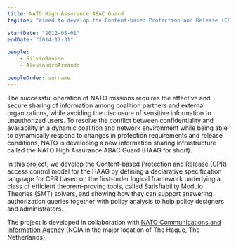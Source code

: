 ```yaml
---
title: NATO High Assurance ABAC Guard
tagline: "aimed to develop the Content-based Protection and Release (CPR) access control model for the HAAG by defining a declarative specification language for CPR based on the first-order logical framework underlying a class of efficient theorem-proving tools, called Satisfiability Modulo Theories (SMT) solvers, and showing how they can support answering authorization queries together with policy analysis to help policy designers and administrators."

startDate: "2012-08-01"
endDate: "2014-12-31"

people:
    - SilvioRanise
    - AlessandroArmando

peopleOrder: surname
---
```


The successful operation of NATO missions requires the effective and secure sharing of information among coalition partners and external organizations, while avoiding the disclosure of sensitive information to unauthorized users. To resolve the conflict between confidentiality and availability in a dynamic coalition and network environment while being able to dynamically respond to changes in protection requirements and release conditions, NATO is developing a new information sharing infrastructure called the NATO High Assurance ABAC Guard (HAAG for short).

In this project, we develop the Content-based Protection and Release (CPR) access control model for the HAAG by defining a declarative specification language for CPR based on the first-order logical framework underlying a class of efficient theorem-proving tools, called Satisfiability Modulo Theories (SMT) solvers, and showing how they can support answering authorization queries together with policy analysis to help policy designers and administrators.

The project is developed in collaboration with [NATO Communications and Information Agency](http://www.ncia.nato.int/) (NCIA in the major location of The Hague, The Netherlands).